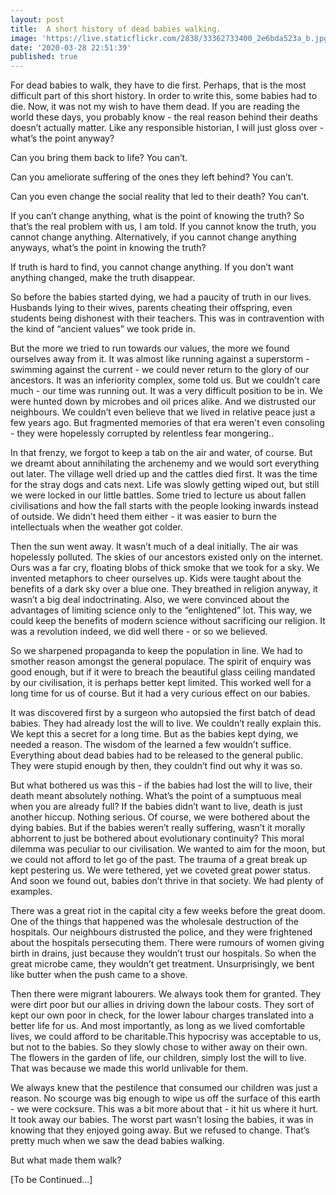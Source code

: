 ```yaml
---
layout: post
title:  A short history of dead babies walking.
image: 'https://live.staticflickr.com/2838/33362733400_2e6bda523a_b.jpg'
date: '2020-03-28 22:51:39'
published: true
---
```

For dead babies to walk, they have to die first. Perhaps, that is the most difficult part of this short history. In order to write this, some babies had to die. Now, it was not my wish to have them dead. If you are reading the world these days, you probably know - the real reason behind their deaths doesn’t actually matter. Like any responsible historian, I will just gloss over - what’s the point anyway?

Can you bring them back to life?
You can’t.

Can you ameliorate suffering of the ones they left behind?
You can’t.

Can you even change the social reality that led to their death?
You can’t.

If you can’t change anything, what is the point of knowing the truth? So that’s the real problem with us, I am told. If you cannot know the truth, you cannot change anything. Alternatively, if you cannot change anything anyways, what’s the point in knowing the truth?

If truth is hard to find, you cannot change anything. If you don’t want anything changed, make the truth disappear. 

So before the babies started dying, we had a paucity of truth in our lives. Husbands lying to their wives, parents cheating their offspring, even students being dishonest with their teachers. This was in contravention with the kind of “ancient values” we took pride in.

But the more we tried to run towards our values, the more we found ourselves away from it. It was almost like running against a superstorm - swimming against the current - we could never return to the glory of our ancestors. It was an inferiority complex, some told us. But we couldn’t care much - our time was running out. It was a very difficult position to be in. We were hunted down by microbes and oil prices alike. And we distrusted our neighbours. We couldn’t even believe that we lived in relative peace just a few years ago. But fragmented memories of that era weren't even consoling - they were hopelessly corrupted by relentless fear mongering..

In that frenzy, we forgot to keep a tab on the air and water, of course. But we dreamt about annihilating the archenemy and we would sort everything out later. The village well dried up and the cattles died first. It was the time for the stray dogs and cats next. Life was slowly getting wiped out, but still we were locked in our little battles. Some tried to lecture us about fallen civilisations and how the fall starts with the people looking inwards instead of outside. We didn’t heed them either - it was easier to burn the intellectuals when the weather got colder.

Then the sun went away. It wasn’t much of a deal initially. The air was hopelessly polluted. The skies of our ancestors existed only on the internet. Ours was a far cry, floating blobs of thick smoke that we took for a sky. We invented metaphors to cheer ourselves up. Kids were taught about the benefits of a dark sky over a blue one. They breathed in religion anyway, it wasn’t a big deal indoctrinating. Also, we were convinced about the advantages of limiting science only to the “enlightened” lot. This way, we could keep the benefits of modern science without sacrificing our religion. It was a revolution indeed, we did well there - or so we believed.

So we sharpened propaganda to keep the population in line. We had to smother reason amongst the general populace. The spirit of enquiry was good enough, but if it were to breach the beautiful glass ceiling mandated by our civilisation, it is perhaps better kept limited. This worked well for a long time for us of course. But it had a very curious effect on our babies.

It was discovered first by a surgeon who autopsied the first batch of dead babies. They had already lost the will to live. We couldn’t really explain this. We kept this a secret for a long time. But as the babies kept dying, we needed a reason. The wisdom of the learned a few wouldn’t suffice. Everything about dead babies had to be released to the general public. They were stupid enough by then, they couldn’t find out why it was so.

But what bothered us was this - if the babies had lost the will to live, their death meant absolutely nothing. What’s the point of a sumptuous meal when you are already full? If the babies didn’t want to live, death is just another hiccup. Nothing serious. Of course, we were bothered about the dying babies. But if the babies weren’t really suffering, wasn’t it morally abhorrent to just be bothered about evolutionary continuity? This moral dilemma was peculiar to our civilisation. We wanted to aim for the moon, but we could not afford to let go of the past. The trauma of a great break up kept pestering us. We were tethered, yet we coveted great power status. And soon we found out, babies don’t thrive in that society. We had plenty of examples.

There was a great riot in the capital city a few weeks before the great doom. One of the things that happened was the wholesale destruction of the hospitals. Our neighbours distrusted the police, and they were frightened about the hospitals persecuting them. There were rumours of women giving birth in drains, just because they wouldn’t trust our hospitals. So when the great microbe came, they wouldn’t get treatment. Unsurprisingly, we bent like butter when the push came to a shove.

Then there were migrant labourers. We always took them for granted. They were dirt poor but our allies in driving down the labour costs. They sort of kept our own poor in check, for the lower labour charges translated into a better life for us. And most importantly, as long as we lived comfortable lives, we could afford to be charitable.This hypocrisy was acceptable to us, but not to the babies. So they slowly chose to wither away on their own. The flowers in the garden of life, our children, simply lost the will to live. That was because we made this world unlivable for them.

We always knew that the pestilence that consumed our children was just a reason. No scourge was big enough to wipe us off the surface of this earth - we were cocksure. This was a bit more about that - it hit us where it hurt. It took away our babies. The worst part wasn’t losing the babies, it was in knowing that they enjoyed going away. But we refused to change. That’s pretty much when we saw the dead babies walking. 

But what made them walk?

[To be Continued…]
